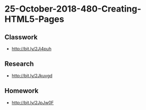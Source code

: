 # 25-October-2018-480-Creating-HTML5-Pages

## Classwork

- http://bit.ly/2Jj4puh

## Research

- http://bit.ly/2Jkuvgd

## Homework

- http://bit.ly/2JpJw0F
